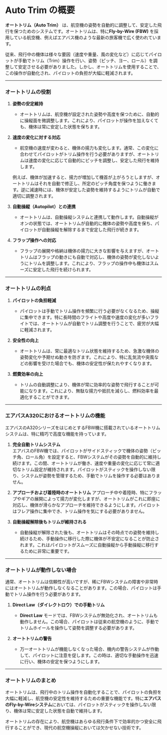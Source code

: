# Auto Trim の概要
**オートトリム（Auto Trim）** は、航空機の姿勢を自動的に調整して、安定した飛行を保つためのシステムです。オートトリムは、特に**Fly-by-Wire (FBW)** を採用している航空機、例えばエアバス機のような最新の旅客機で広く使われています。

従来、飛行中の機体は様々な要因（速度や重量、風の変化など）に応じてパイロットが手動でトリム（Trim）操作を行い、姿勢（ピッチ、ヨー、ロール）を調整して安定させる必要がありました。しかし、オートトリムを使用することで、この操作が自動化され、パイロットの負担が大幅に軽減されます。

---

### **オートトリムの役割**

1. **姿勢の安定維持**
   - オートトリムは、航空機が設定された姿勢や高度を保つために、自動的に操縦面を微調整します。これにより、パイロットが操作を加えなくても、機体は常に安定した状態を保ちます。

2. **速度の変化に対する対応**
   - 航空機の速度が変わると、機体の揚力も変化します。通常、この変化に合わせてパイロットがトリム操作を行う必要がありますが、オートトリムは速度の変化に応じて自動的にピッチを調整し、安定した飛行を維持します。
   
   例えば、機体が加速すると、揚力が増加して機首が上がろうとしますが、オートトリムはそれを自動で修正し、所定のピッチ角度を保つように働きます。逆に減速時には、機体が安定した姿勢を維持するようにトリムが自動で適切に調整されます。

3. **自動操縦（Autopilot）との連携**
   - オートトリムは、自動操縦システムと連携して動作します。自動操縦がオンの状態では、オートトリムが自動的に機体の姿勢や高度を保ち、パイロットが自動操縦を解除するまで安定した飛行が続きます。

4. **フラップ操作への対応**
   - フラップの展開や格納は機体の揚力に大きな影響を与えますが、オートトリムはフラップの動きにも自動で対応し、機体の姿勢が変化しないようにトリムを調整します。これにより、フラップの操作中も機体はスムーズに安定した飛行を続けられます。

---

### **オートトリムの利点**

1. **パイロットの負担軽減**
   - パイロットは手動でトリム操作を頻繁に行う必要がなくなるため、操縦に集中できます。特に長時間のフライトや高度や速度の変化が多いフライトでは、オートトリムが自動でトリム調整を行うことで、疲労が大幅に軽減されます。

2. **安全性の向上**
   - オートトリムは、常に最適なトリム状態を維持するため、急激な機体の姿勢変化や予期せぬ動きを防ぎます。これにより、特に乱気流や突風などの影響を受けた場合でも、機体の安定性が保たれやすくなります。

3. **燃費効率の向上**
   - トリムの自動調整により、機体が常に効率的な姿勢で飛行することが可能になります。これにより、無駄な揚力や抵抗を減らし、燃料効率を最適化することができます。

---

### **エアバスA320におけるオートトリムの機能**

エアバスのA320シリーズをはじめとするFBW機に搭載されているオートトリムシステムは、特に精巧で高度な機能を持っています。

1. **完全自動トリムシステム**  
   エアバスのFBW機では、パイロットがサイドスティックで機体の姿勢（ピッチ角、ロール角）を設定すると、FBWシステムがその姿勢を自動的に維持し続けます。この間、オートトリムが働き、速度や重量の変化に応じて常に適切なトリム設定が維持されます。パイロットがスティックを操作しない限り、システムが姿勢を管理するため、手動でトリムを操作する必要はありません。

2. **アプローチおよび着陸時のオートトリム**
   アプローチ中や着陸時、特にフラップやギアの展開によって揚力が変化しますが、オートトリムがこれに即座に対応し、機体が滑らかなアプローチを維持できるようにします。パイロットはフレア操作に集中でき、トリム操作を気にする必要がありません。

3. **自動操縦解除後もトリムが維持される**
   - 自動操縦が解除された後も、オートトリムはその時点での姿勢を維持し続けるため、手動操作に移行した際に機体が不安定になることが防止されます。これはパイロットがスムーズに自動操縦から手動操縦に移行するために非常に重要です。

---

### **オートトリムが動作しない場合**

通常、オートトリムは信頼性が高いですが、稀にFBWシステムの障害や非常時にはオートトリムが動作しなくなることがあります。この場合、パイロットは手動でトリム操作を行う必要があります。

1. **Direct Law（ダイレクトロウ）での手動トリム**
   - **Direct Law** モードでは、FBWシステムが無効化され、オートトリムも動作しません。この場合、パイロットは従来の航空機のように、手動でトリムホイールを操作して姿勢を調整する必要があります。

2. **オートトリムの警告**
   - 万一オートトリムが機能しなくなった場合、機内の警告システムが作動して、パイロットに注意を促します。この時は、適切な手動操作を迅速に行い、機体の安定を保つようにします。

---

### **オートトリムのまとめ**

オートトリムは、飛行中のトリム操作を自動化することで、パイロットの負担を大幅に軽減し、航空機の安定性を維持するための重要な機能です。特に**エアバスのFly-by-Wireシステム**においては、パイロットがスティックを操作しない限り、機体は常に安定した状態を自動で維持します。

オートトリムの存在により、航空機はあらゆる飛行条件下で効率的かつ安全に飛行することができ、現代の航空機操縦においては欠かせない技術です。